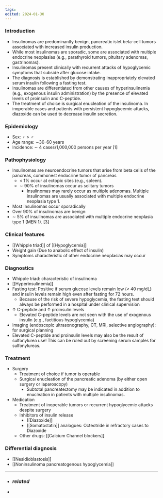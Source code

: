 ```yaml
---
tags: 
edited: 2024-01-30
---
```

### Introduction
- Insulinomas are predominantly benign, pancreatic islet beta-cell tumors associated with increased insulin production. 
- While most insulinomas are sporadic, some are associated with multiple endocrine neoplasias (e.g., parathyroid tumors, pituitary adenomas, gastrinomas). 
- Insulinomas present clinically with recurrent attacks of hypoglycemic symptoms that subside after glucose intake. 
- The diagnosis is established by demonstrating inappropriately elevated serum insulin following a fasting test. 
- Insulinomas are differentiated from other causes of hyperinsulinemia (e.g., exogenous insulin administration) by the presence of elevated levels of proinsulin and C-peptide. 
- The treatment of choice is surgical enucleation of the insulinoma. In inoperable cases and patients with persistent hypoglycemic attacks, diazoxide can be used to decrease insulin secretion.

### Epidemiology
- Sex: ♀ > ♂
- Age range: ∼30–60 years
- Incidence: ∼ 4 cases/1,000,000 persons per year [1]

### Pathophysiology
- Insulinomas are neuroendocrine tumors that arise from beta cells of the pancreas, commonest endocrine tumor of pancreas
	- < 1% occur at ectopic sites (e.g., spleen).
	- ∼ 90% of insulinomas occur as solitary tumors 
		- Insulinomas may rarely occur as multiple adenomas. Multiple insulinomas are usually associated with multiple endocrine neoplasia type 1.
- Most insulinomas occur sporadically
- Over 90% of insulinomas are benign 
- ∼ 5% of insulinomas are associated with multiple endocrine neoplasia type 1 (MEN 1). [3]

### Clinical features
- [[Whipple triad]] of [[Hypoglycemia]] 
- Weight gain (Due to anabolic effect of insulin)
- Symptoms characteristic of other endocrine neoplasias may occur 

### Diagnostics
- Whipple triad: characteristic of insulinoma
- [[Hyperinsulinemia]] 
- Fasting test: Positive if serum glucose levels remain low (< 40 mg/dL) and insulin levels remain high even after fasting for 72 hours. 
	- Because of the risk of severe hypoglycemia, the fasting test should always be performed in a hospital under clinical supervision
- ↑ C-peptide and ↑ proinsulin levels 
	- Elevated C-peptide levels are not seen with the use of exogenous insulin (e.g., factitious hypoglycemia)
- Imaging (endoscopic ultrasonography, CT, MRI, selective angiography): for surgical planning
- Elevated C-peptide and proinsulin levels may also be the result of sulfonylurea use! This can be ruled out by screening serum samples for sulfonylureas.
### Treatment
- Surgery
	- Treatment of choice if tumor is operable
	- Surgical enucleation of the pancreatic adenoma (by either open surgery or laparoscopy) 
		- Subtotal pancreatectomy may be indicated in addition to enucleation in patients with multiple insulinomas.
- Medication
	- Treatment of inoperable tumors or recurrent hypoglycemic attacks despite surgery
	- Inhibitors of insulin release
		- [[Diazoxide]]
		- [[Somatostatin]] analogues: Octeotride in refractory cases to Diazoxide
	- Other drugs: [[Calcium Channel blockers]] 
### Differential diagnosis
- [[Nesidioblastosis]]
- [[Noninsulinoma pancreatogenous hypoglycemia]] 

- ---
- ### *related*
- 